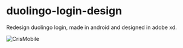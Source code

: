 # duolingo-login-design
Redesign duolingo login, made in android and designed in adobe xd.

![CrisMobile](https://github.com/CrisMobile/duolingo-login-design/assets/111097391/10fef515-c720-4aa3-a1ad-2a5ca42f22dd)
